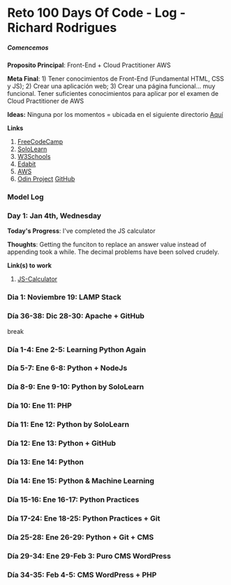 # Reto 100 Days Of Code - Log - Richard Rodrigues

##### Comencemos

**Proposito Principal**: Front-End + Cloud Practitioner AWS

**Meta Final**: 1) Tener conocimientos de Front-End (Fundamental HTML, CSS y JS); 2) Crear una aplicación web; 3) Crear una página funcional... muy funcional.
Tener suficientes conocimientos para aplicar por el examen de Cloud Practitioner de AWS

**Ideas:** Ninguna por los momentos = ubicada en el siguiente directorio [Aquí](www.google.com)

**Links**
1. [FreeCodeCamp](https://www.freecodecamp.org/)
2. [SoloLearn](https://www.sololearn.com/)
3. [W3Schools](https://www.w3schools.com/)
4. [Edabit](https://edabit.com/challenges)
5. [AWS](https://www.aws.training/Details/eLearning?id=60697)
6. [Odin Project](https://www.theodinproject.com/paths)
[GitHub](https://github.com/rich1n/100-days-rich1n)


### Model Log

### Day 1: Jan 4th, Wednesday

**Today's Progress**: I've completed the JS calculator

**Thoughts**: Getting the funciton to replace an answer value instead of appending took a while. The decimal problems have been solved crudely. 

**Link(s) to work**
1. [JS-Calculator](https://github.com/ClimbinSheep/Projects/commit/b20a11dbab1dffe3b663a369e5adbaab6c815ad6)


### Dia 1: Noviembre 19: LAMP Stack
### Día 36-38: Dic 28-30: Apache + GitHub
  break
### Día 1-4: Ene 2-5: Learning Python Again
### Día 5-7: Ene 6-8: Python + NodeJs
### Día 8-9: Ene 9-10: Python by SoloLearn
### Día 10: Ene 11: PHP
### Día 11: Ene 12: Python by SoloLearn
### Día 12: Ene 13: Python + GitHub
### Día 13: Ene 14: Python
### Día 14: Ene 15: Python & Machine Learning
### Día 15-16: Ene 16-17: Python Practices
### Día 17-24: Ene 18-25: Python Practices + Git
### Día 25-28: Ene 26-29: Python + Git + CMS
### Día 29-34: Ene 29-Feb 3: Puro CMS WordPress
### Día 34-35: Feb 4-5: CMS WordPress + PHP
